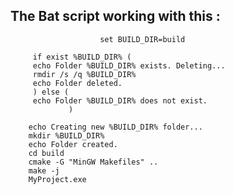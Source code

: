 ## The Bat script working with this :
                        set BUILD_DIR=build

         if exist %BUILD_DIR% (
         echo Folder %BUILD_DIR% exists. Deleting...
         rmdir /s /q %BUILD_DIR%
         echo Folder deleted.
         ) else (
         echo Folder %BUILD_DIR% does not exist.
                 )

        echo Creating new %BUILD_DIR% folder...
        mkdir %BUILD_DIR%
        echo Folder created.
        cd build
        cmake -G "MinGW Makefiles" ..
        make -j
        MyProject.exe
